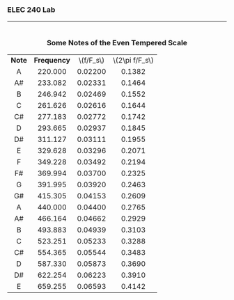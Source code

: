 <h3>ELEC 240 Lab<hr></h3>
<center>
<h1>

</h1>
<h1>
 
</h1>
</center>

<center>
<h3>Some Notes of the Even Tempered Scale</h3>
<table cellpadding=2 cellspacing=5>
<tr align=center>
<td>
<b>Note</b>
<td>
<b>Frequency</b>
<td>
\(f/F_s\)
<td>
\(2\pi f/F_s\)
<tr align=center>
<td>
A
<td>
220.000
<td>
0.02200
<td>
0.1382
<tr align=center>
<td>
A#
<td>
233.082
<td>
0.02331
<td>
0.1464
<tr align=center>
<td>
B
<td>
246.942
<td>
0.02469
<td>
0.1552
<tr align=center>
<td>
C
<td>
261.626
<td>
0.02616
<td>
0.1644
<tr align=center>
<td>
C#
<td>
277.183
<td>
0.02772
<td>
0.1742
<tr align=center>
<td>
D
<td>
293.665
<td>
0.02937
<td>
0.1845
<tr align=center>
<td>
D#
<td>
311.127
<td>
0.03111
<td>
0.1955
<tr align=center>
<td>
E
<td>
329.628
<td>
0.03296
<td>
0.2071
<tr align=center>
<td>
F
<td>
349.228
<td>
0.03492
<td>
0.2194
<tr align=center>
<td>
F#
<td>
369.994
<td>
0.03700
<td>
0.2325
<tr align=center>
<td>
G
<td>
391.995
<td>
0.03920
<td>
0.2463
<tr align=center>
<td>
G#
<td>
415.305
<td>
0.04153
<td>
0.2609
<tr align=center>
<td>
A
<td>
440.000
<td>
0.04400
<td>
0.2765
<tr align=center>
<td>
A#
<td>
466.164
<td>
0.04662
<td>
0.2929
<tr align=center>
<td>
B
<td>
493.883
<td>
0.04939
<td>
0.3103
<tr align=center>
<td>
C
<td>
523.251
<td>
0.05233
<td>
0.3288
<tr align=center>
<td>
C#
<td>
554.365
<td>
0.05544
<td>
0.3483
<tr align=center>
<td>
D
<td>
587.330
<td>
0.05873
<td>
0.3690
<tr align=center>
<td>
D#
<td>
622.254
<td>
0.06223
<td>
0.3910
<tr align=center>
<td>
E
<td>
659.255
<td>
0.06593
<td>
0.4142
</table>
</center>
